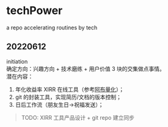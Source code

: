 # techPower
a repo accelerating routines by tech

## 20220612
initiation  
确定方向：兴趣方向 + 技术磨练 + 用户价值 3 块的交集做点事情。   
潜在内容：  
1. 年化收益率 XIRR 在线工具（参考[阿布量化](https://www.abuquant.com/index)）；
2. git 的封装工具，实现简历/文档的版本控制；
3. 日后工作流（朋友生日->祝福发送）；  

> TODO: XIRR 工具产品设计 + git repo 建立同步
